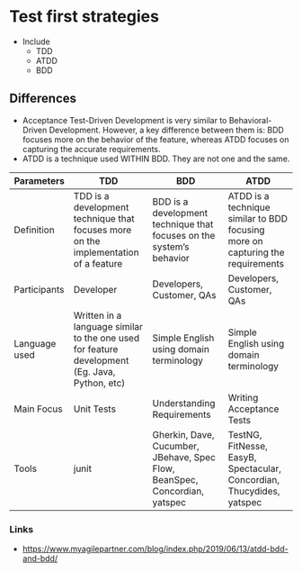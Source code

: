 # Test first strategies

- Include
  - TDD
  - ATDD
  - BDD

## Differences

-  Acceptance Test-Driven Development is very similar to Behavioral-Driven Development. However, a key difference between them is: BDD focuses more on the behavior of the feature, whereas ATDD focuses on capturing the accurate requirements.
-  ATDD is a technique used WITHIN BDD. They are not one and the same.

| Parameters 	| TDD	| BDD 	|  ATDD	|
|-	|-	|-	|-	|
|  Definition	| TDD is a development technique that focuses more on the implementation of a  feature 	| BDD is a development technique that focuses on the system’s behavior 	|  ATDD is a technique similar to BDD focusing more on capturing the requirements	|
| Participants 	| Developer 	|  Developers, Customer, QAs	| Developers, Customer, QAs 	|
| Language used 	|  Written in a language similar to the one used for feature development (Eg. Java, Python, etc)	|  Simple English using domain terminology	| Simple English using domain terminology 	|
| Main Focus 	|  Unit Tests	|  Understanding Requirements	| Writing Acceptance Tests 	|
| Tools	|  junit	|  Gherkin, Dave, Cucumber, JBehave, Spec Flow, BeanSpec, Concordian, yatspec	| TestNG, FitNesse, EasyB, Spectacular, Concordian, Thucydides, yatspec 	|


### Links

- https://www.myagilepartner.com/blog/index.php/2019/06/13/atdd-bdd-and-bdd/
